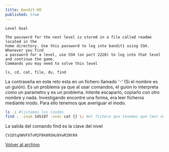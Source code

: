 ```yaml
---
title: Bandit-00
published: true
---
```


```
Level Goal

The password for the next level is stored in a file called readme located in the 
home directory. Use this password to log into bandit1 using SSH. Whenever you find
a password for a level, use SSH (on port 2220) to log into that level and continue the game.
Commands you may need to solve this level

ls, cd, cat, file, du, find
```

La contraseña en este reto esta en un fichero llamado '-' (Si el nombre es un guión). 
Es un problema ya que al usar comandos, el guion lo interpreta como un parametro
y es un problema. Intente escaparlo,  copiarlo con otro nombre y nada.
Investigando encontre una forma, era leer ficheros mediante inodo. Para ello tenemos que averiguar el inodo.

```bash
ls -i #listamos los inodos
find . -inum 145187 -exec cat {} \; #el fichero que tenemos que leer es el inodo 145187
```

La salida del comando find es la clave del nivel

```
CV1DtqXWVFXTvM2F0k09SHz0YwRINYA9
```

[Volver al archivo](archive)
